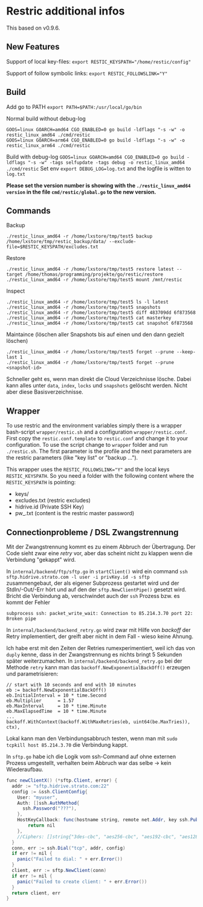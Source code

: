 # Restric additional infos

This based on v0.9.6.

## New Features

Support of local key-files:
`export RESTIC_KEYSPATH="/home/restic/config"`

Support of follow symbolic links:
`export RESTIC_FOLLOWSLINK="Y"`

## Build

Add go to PATH `export PATH=$PATH:/usr/local/go/bin`

Normal build without debug-log
```
GOOS=linux GOARCH=amd64 CGO_ENABLED=0 go build -ldflags "-s -w" -o restic_linux_amd64 ./cmd/restic
GOOS=linux GOARCH=arm64 CGO_ENABLED=0 go build -ldflags "-s -w" -o restic_linux_arm64 ./cmd/restic
```

Build with debug-log
`GOOS=linux GOARCH=amd64 CGO_ENABLED=0 go build -ldflags "-s -w" -tags selfupdate -tags debug -o restic_linux_amd64 ./cmd/restic`
Set env `export DEBUG_LOG=log.txt` and the logfile is witten to `log.txt`

**Please set the version number is showing with the `./restic_linux_amd64 version` in the file `cmd/restic/global.go` to the new version.**

## Commands

Backup

	./restic_linux_amd64 -r /home/lxstore/tmp/test5 backup /home/lxstore/tmp/restic_backup/data/ --exclude-file=$RESTIC_KEYSPATH/excludes.txt

Restore

	./restic_linux_amd64 -r /home/lxstore/tmp/test5 restore latest --target /home/thomas/programming/projekte/go/restic/restore
	./restic_linux_amd64 -r /home/lxstore/tmp/test5 mount /mnt/restic

Inspect

	./restic_linux_amd64 -r /home/lxstore/tmp/test5 ls -l latest
	./restic_linux_amd64 -r /home/lxstore/tmp/test5 snapshots
	./restic_linux_amd64 -r /home/lxstore/tmp/test5 diff 483709dd 6f873568
	./restic_linux_amd64 -r /home/lxstore/tmp/test5 cat masterkey
	./restic_linux_amd64 -r /home/lxstore/tmp/test5 cat snapshot 6f873568

Maintaince (löschen aller Snapshots bis auf einen und den dann gezielt löschen)

	./restic_linux_amd64 -r /home/lxstore/tmp/test5 forget --prune --keep-last 1
	./restic_linux_amd64 -r /home/lxstore/tmp/test5 forget --prune <snapshot-id>

Schneller geht es, wenn man direkt die Cloud Verzeichnisse lösche. Dabei kann alles unter `data`, `index`, `locks` und `snapshots` gelöscht werden. Nicht
aber diese Basisverzeichnisse.

## Wrapper

To use restric and the environment variables simply there is a wrapper bash-script `wrapper/restic.sh` and a configuration `wrapper/restic.conf`.
First copy the `restic.conf.template` to `restic.conf` and change it to your configuration.
To use the script change to `wrapper` folder and run `./restic.sh`. The first parameter is the profile and the next parameters are the restric
parameters (like "key list" or "backup ...").

This wrapper uses the `RESTIC_FOLLOWSLINK="Y"` and the local keys `RESTIC_KEYSPATH`.
So you need a folder with the following content where the `RESTIC_KEYSPATH` is pointing:
- keys/<restric-key-file>
- excludes.txt (restric excludes)
- hidrive.id (Private SSH Key)
- pw_<profile>.txt (content is the restric master password)

## Connectionprobleme / DSL Zwangstrennung

Mit der Zwangstrennung kommt es zu einem Abbruch der Übertragung. Der Code sieht zwar eine _retry_ vor, aber das scheint nicht zu klappen wenn die
Verbindung "gekappt" wird.

In `internal/backend/ftp/sftp.go` in `startClient()` wird ein command `ssh sftp.hidrive.strato.com -l user -i privKey.id -s sftp` zusammengebaut, 
der als eigener Subprozess gestartet wird und der StdIn/-Out/-Err hört und auf den der `sftp.NewClientPipe()` gesetzt wird.
Bricht die Verbindung ab, verschwindet auch der `ssh` Prozess bzw. es kommt der Fehler

	subprocess ssh: packet_write_wait: Connection to 85.214.3.70 port 22: Broken pipe

In `internal/backend/backend_retry.go` wird zwar mit Hilfe von _backoff_  der Retry implementiert, der greift aber nicht in dem Fall - wieso keine Ahnung.

Ich habe erst mit den Zeiten der Retries rumexperimentiert, weil ich das von `duply` kenne, dass in der Zwangstrennung es nichts bringt 5 Sekunden später weiterzumachen.
In `internal/backend/backend_retry.go` bei der Methode `retry` kann man das `backoff.NewExponentialBackOff()` erzeugen und parametrisieren:

	// start with 10 seconds and end with 10 minutes
	eb := backoff.NewExponentialBackOff()
	eb.InitialInterval = 10 * time.Second
	eb.Multiplier      = 1.57
	eb.MaxInterval     = 10 * time.Minute
	eb.MaxElapsedTime  = 10 * time.Minute
	...
	backoff.WithContext(backoff.WithMaxRetries(eb, uint64(be.MaxTries)), ctx),

Lokal kann man den Verbindungsabbruch testen, wenn man mit `sudo tcpkill host 85.214.3.70` die Verbindung kappt.

In `sftp.go` habe ich die Logik vom ssh-Command auf ohne externen Prozess umgestellt, verhalten beim Abbruch war das selbe -> kein Wiederaufbau.
```java
func newClientX() (*sftp.Client, error) {
  addr := "sftp.hidrive.strato.com:22"
  config := &ssh.ClientConfig{
    User: "myuser",
    Auth: []ssh.AuthMethod{
      ssh.Password("???"),
    },
	HostKeyCallback: func(hostname string, remote net.Addr, key ssh.PublicKey) error {
        return nil
    },    
    //Ciphers: []string{"3des-cbc", "aes256-cbc", "aes192-cbc", "aes128-cbc"},
  }
  conn, err := ssh.Dial("tcp", addr, config)
  if err != nil {
    panic("Failed to dial: " + err.Error())
  }
  client, err := sftp.NewClient(conn)
  if err != nil {
    panic("Failed to create client: " + err.Error())
  }
  return client, err
}
```

